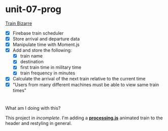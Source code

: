 # unit-07-prog

[Train Bizarre](https://rkaseman.github.io/unit-07-prog-train-schedule/)

- [x] Firebase train scheduler
- [x] Store arrival and departure data
- [x] Manipulate time with Moment.js
- [x] Add and store the following:
  - [x] train name
  - [x] destination
  - [x] first train time in military time
  - [x] train frequency in minutes
- [x] Calculate the arrival of the next train relative to the current time
- [x] "Users from many different machines must be able to view same train times"
#
What am I doing with this?

This project in _incomplete_. I'm adding a **[processing.js](http://processingjs.org/)** animated train to the header and restyling in general.